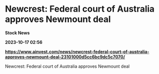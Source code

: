 # Newcrest: Federal court of Australia approves Newmount deal
**Stock News**

**2023-10-17 02:56**

**https://www.ainvest.com/news/newcrest-federal-court-of-australia-approves-newmount-deal-23101000d5cc6bc9dc5c7070/**

Newcrest: Federal court of Australia approves Newmount deal